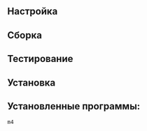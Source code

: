 <pkg :name="'m4'" instsize showsbu2></pkg>

## Настройка

<package-script :package="'m4'" :type="'configure'"></package-script>

## Сборка

<package-script :package="'m4'" :type="'build'"></package-script>

## Тестирование

<package-script :package="'m4'" :type="'test'"></package-script>

## Установка

<package-script :package="'m4'" :type="'install'"></package-script>

## Установленные программы:

`m4`


